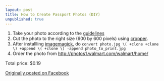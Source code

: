 ```yaml
---
layout: post
title: How to Create Passport Photos (DIY)
unpublished: true
---
```


1. Take your photo according to the [guidelines](https://travel.state.gov/content/passports/en/passports/photos/photos.html)
2. Cut the photo to the right size (600 by 600 pixels) using [cropper](https://travel.state.gov/content/dam/passports/FIG_cropper.swf).
3. After installling [imagemagick](https://www.imagemagick.org/script/binary-releases.php), do `convert photo.jpg \( +clone +clone \) +append \( +clone \) -append photo_to_print.jpg`
4. Order the photo from http://photos1.walmart.com/walmart/home/

Total price: $0.19

[Originally posted on Facebook](https://www.facebook.com/yijisoo/posts/10101255197111849)